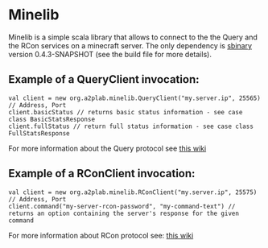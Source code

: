 # Minelib

Minelib is a simple scala library that allows to connect to the the Query and the RCon services on a minecraft server. The only
dependency is [sbinary](https://github.com/harrah/sbinary "sbinary on github") version 0.4.3-SNAPSHOT (see the build file for more details).

## Example of a QueryClient invocation:

    val client = new org.a2plab.minelib.QueryClient("my.server.ip", 25565) // Address, Port
    client.basicStatus // returns basic status information - see case class BasicStatsResponse
    client.fullStatus // return full status information - see case class FullStatsResponse

For more information about the Query protocol see [this wiki](http://wiki.vg/Query "wiki page about Query protocol")

## Example of a RConClient invocation:

    val client = new org.a2plab.minelib.RConClient("my.server.ip", 25575) // Address, Port
    client.command("my-server-rcon-password", "my-command-text") // returns an option containing the server's response for the given command

For more information about RCon protocol see: [this wiki](http://wiki.vg/Rcon "wiki page about RCon protocol")
